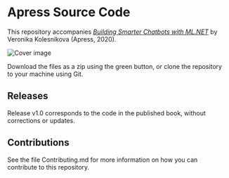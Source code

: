 # Apress Source Code

This repository accompanies [*Building Smarter Chatbots with ML.NET*](https://rd.springer.com/video/10.1007/%isbn%) by Veronika Kolesnikova (Apress, 2020).

[comment]: #cover
![Cover image](%isbn%.jpg)

Download the files as a zip using the green button, or clone the repository to your machine using Git.

## Releases

Release v1.0 corresponds to the code in the published book, without corrections or updates.

## Contributions

See the file Contributing.md for more information on how you can contribute to this repository.